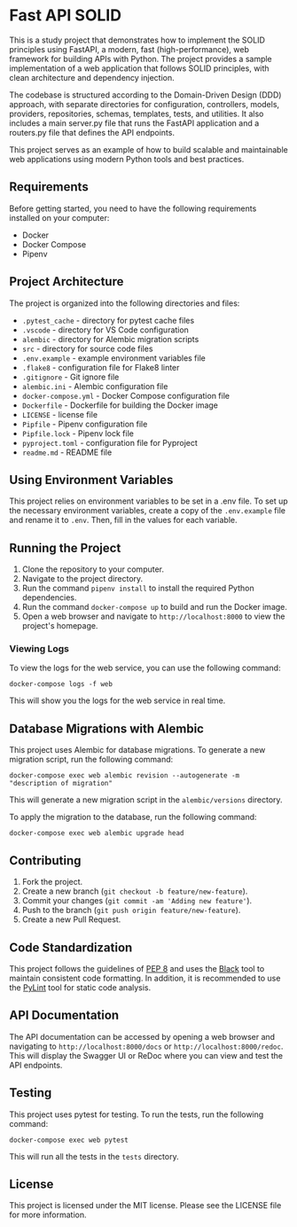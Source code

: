 # Fast API SOLID

This is a study project that demonstrates how to implement the SOLID principles using FastAPI, a modern, fast (high-performance), web framework for building APIs with Python. The project provides a sample implementation of a web application that follows SOLID principles, with clean architecture and dependency injection.

The codebase is structured according to the Domain-Driven Design (DDD) approach, with separate directories for configuration, controllers, models, providers, repositories, schemas, templates, tests, and utilities. It also includes a main server.py file that runs the FastAPI application and a routers.py file that defines the API endpoints.

This project serves as an example of how to build scalable and maintainable web applications using modern Python tools and best practices.

## Requirements

Before getting started, you need to have the following requirements installed on your computer:

- Docker
- Docker Compose
- Pipenv

## Project Architecture

The project is organized into the following directories and files:

- `.pytest_cache` - directory for pytest cache files
- `.vscode` - directory for VS Code configuration
- `alembic` - directory for Alembic migration scripts
- `src` - directory for source code files
- `.env.example` - example environment variables file
- `.flake8` - configuration file for Flake8 linter
- `.gitignore` - Git ignore file
- `alembic.ini` - Alembic configuration file
- `docker-compose.yml` - Docker Compose configuration file
- `Dockerfile` - Dockerfile for building the Docker image
- `LICENSE` - license file
- `Pipfile` - Pipenv configuration file
- `Pipfile.lock` - Pipenv lock file
- `pyproject.toml` - configuration file for Pyproject
- `readme.md` - README file

## Using Environment Variables

This project relies on environment variables to be set in a .env file. To set up the necessary environment variables, create a copy of the `.env.example` file and rename it to `.env`. Then, fill in the values for each variable.

## Running the Project

1. Clone the repository to your computer.
2. Navigate to the project directory.
3. Run the command `pipenv install` to install the required Python dependencies.
4. Run the command `docker-compose up` to build and run the Docker image.
5. Open a web browser and navigate to `http://localhost:8000` to view the project's homepage.

### Viewing Logs

To view the logs for the web service, you can use the following command:

`docker-compose logs -f web`

This will show you the logs for the web service in real time.

## Database Migrations with Alembic

This project uses Alembic for database migrations. To generate a new migration script, run the following command:

`docker-compose exec web alembic revision --autogenerate -m "description of migration"`

This will generate a new migration script in the `alembic/versions` directory.

To apply the migration to the database, run the following command:

`docker-compose exec web alembic upgrade head`

## Contributing

1. Fork the project.
2. Create a new branch (`git checkout -b feature/new-feature`).
3. Commit your changes (`git commit -am 'Adding new feature'`).
4. Push to the branch (`git push origin feature/new-feature`).
5. Create a new Pull Request.

## Code Standardization

This project follows the guidelines of [PEP 8](https://www.python.org/dev/peps/pep-0008/) and uses the [Black](https://github.com/psf/black) tool to maintain consistent code formatting. In addition, it is recommended to use the [PyLint](https://www.pylint.org/) tool for static code analysis.

## API Documentation

The API documentation can be accessed by opening a web browser and navigating to `http://localhost:8000/docs` or `http://localhost:8000/redoc`. This will display the Swagger UI or ReDoc where you can view and test the API endpoints.

## Testing

This project uses pytest for testing. To run the tests, run the following command:

`docker-compose exec web pytest`

This will run all the tests in the `tests` directory.

## License

This project is licensed under the MIT license. Please see the LICENSE file for more information.
